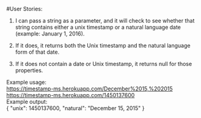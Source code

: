 #User Stories:
1. I can pass a string as a parameter, and it will check to see whether that string contains either a unix timestamp or a natural language date (example: January 1, 2016).  
  
2. If it does, it returns both the Unix timestamp and the natural language form of that date.  
 
3. If it does not contain a date or Unix timestamp, it returns null for those properties.  

Example usage:  
https://timestamp-ms.herokuapp.com/December%2015,%202015  
https://timestamp-ms.herokuapp.com/1450137600  
Example output:  
{ "unix": 1450137600, "natural": "December 15, 2015" }